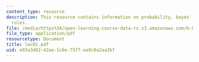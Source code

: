 ```yaml
---
content_type: resource
description: This resource contains information on probability, bayes' rule, and other
  rules.
file: /media/https%3A/open-learning-course-data-rc.s3.amazonaws.com/6-041-probabilistic-systems-analysis-and-applied-probability-spring-2006/e93a3d8242ae1c6e75f7ea9c0a2aa3bf_lec01.pdf
file_type: application/pdf
resourcetype: Document
title: lec01.pdf
uid: e93a3d82-42ae-1c6e-75f7-ea9c0a2aa3bf
---
```

